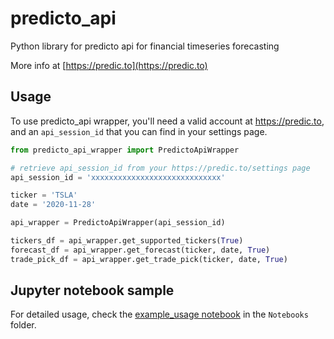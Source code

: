 # predicto_api
Python library for predicto api for financial timeseries forecasting

More info at [https://predic.to](https://predic.to)

## Usage

To use predicto_api wrapper, you'll need a valid account at https://predic.to, and an `api_session_id` that you can find in your settings page.

```python
from predicto_api_wrapper import PredictoApiWrapper

# retrieve api_session_id from your https://predic.to/settings page
api_session_id = 'xxxxxxxxxxxxxxxxxxxxxxxxxxxxx'

ticker = 'TSLA'
date = '2020-11-28'

api_wrapper = PredictoApiWrapper(api_session_id)

tickers_df = api_wrapper.get_supported_tickers(True)
forecast_df = api_wrapper.get_forecast(ticker, date, True)
trade_pick_df = api_wrapper.get_trade_pick(ticker, date, True)
```

## Jupyter notebook sample

For detailed usage, check the [example_usage notebook](Notebooks/example_usage.ipynb) in the `Notebooks` folder.
